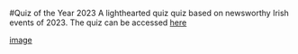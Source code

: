 #Quiz of the Year 2023
A lighthearted quiz quiz based on newsworthy Irish events of 2023.
The quiz can be accessed [here](https://emhmoloney.github.io/Quiz-Project2/)

[image](file:///workspaces/Quiz-Project2/Screenshot%202023-10-09%20211431.png)
